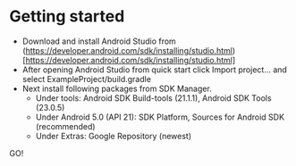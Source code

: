 # Getting started
* Download and install Android Studio from (https://developer.android.com/sdk/installing/studio.html)[https://developer.android.com/sdk/installing/studio.html]
* After opening Android Studio from quick start click Import project... and select ExampleProject/build.gradle
* Next install following packages from SDK Manager.
  * Under tools: Android SDK Build-tools (21.1.1), Android SDK Tools (23.0.5)
  * Under Android 5.0 (API 21): SDK Platform, Sources for Android SDK (recommended)
  * Under Extras: Google Repository (newest)

GO!
